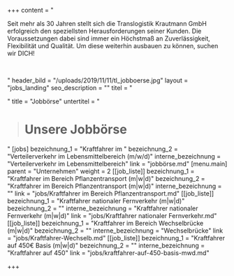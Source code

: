 +++
content = "<p>Seit mehr als 30 Jahren stellt sich die Translogistik Krautmann GmbH erfolgreich den speziellsten Herausforderungen seiner Kunden. Die Voraussetzungen dabei sind immer ein Höchstmaß an Zuverlässigkeit, Flexibilität und Qualität. Um diese weiterhin ausbauen zu können, suchen wir DICH!</p><p><strong><br></strong></p><p></p><p></p>"
header_bild = "/uploads/2019/11/11/tl_jobboerse.jpg"
layout = "jobs_landing"
seo_description = ""
titel = "<p></p>"
title = "Jobbörse"
untertitel = "<blockquote><h1>Unsere Jobbörse</h1></blockquote>"
[jobs]
bezeichnung_1 = "Kraftfahrer im "
bezeichnung_2 = "Verteilerverkehr im Lebensmittelbereich (m/w/d)"
interne_bezeichnung = "Verteilerverkehr im Lebensmittelbereich"
link = "jobbörse.md"
[menu.main]
parent = "Unternehmen"
weight = 2
[[job_liste]]
bezeichnung_1 = "Kraftfahrer im Bereich Pflanzentransport (m|w|d)"
bezeichnung_2 = "Kraftfahrer im Bereich Pflanzentransport (m|w|d)"
interne_bezeichnung = ""
link = "jobs/Kraftfahrer im Bereich Pflanzentransport.md"
[[job_liste]]
bezeichnung_1 = "Kraftfahrer nationaler Fernverkehr (m|w|d)"
bezeichnung_2 = ""
interne_bezeichnung = "Kraftfahrer nationaler Fernverkehr (m|w|d)"
link = "jobs/Kraftfahrer nationaler Fernverkehr.md"
[[job_liste]]
bezeichnung_1 = "Kraftfahrer im Bereich Wechselbrücke (m|w|d)"
bezeichnung_2 = ""
interne_bezeichnung = "Wechselbrücke"
link = "jobs/Kraftfahrer-Wechselb.md"
[[job_liste]]
bezeichnung_1 = "Kraftfahrer auf 450€ Basis (m|w|d)"
bezeichnung_2 = ""
interne_bezeichnung = "Kraftfahrer auf 450"
link = "jobs/kraftfahrer-auf-450-basis-mwd.md"

+++
